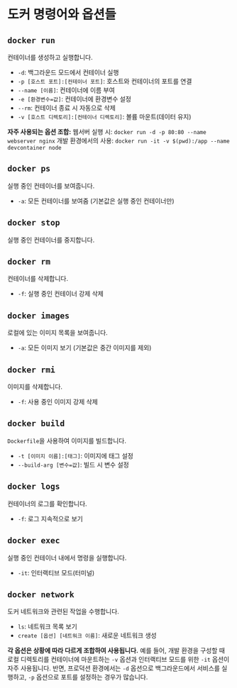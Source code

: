 # 도커 명령어와 옵션들

## `docker run`

컨테이너를 생성하고 실행합니다.

- `-d`: 백그라운드 모드에서 컨테이너 실행
- `-p [호스트 포트]:[컨테이너 포트]`: 호스트와 컨테이너의 포트를 연결
- `--name [이름]`: 컨테이너에 이름 부여
- `-e [환경변수=값]`: 컨테이너에 환경변수 설정
- `--rm`: 컨테이너 종료 시 자동으로 삭제
- `-v [호스트 디렉토리]:[컨테이너 디렉토리]`: 볼륨 마운트(데이터 유지)

**자주 사용되는 옵션 조합:**
웹서버 실행 시: `docker run -d -p 80:80 --name webserver nginx`
개발 환경에서의 사용: `docker run -it -v $(pwd):/app --name devcontainer node`

## `docker ps`

실행 중인 컨테이너를 보여줍니다.

- `-a`: 모든 컨테이너를 보여줌 (기본값은 실행 중인 컨테이너만)

## `docker stop`

실행 중인 컨테이너를 중지합니다.

## `docker rm`

컨테이너를 삭제합니다.

- `-f`: 실행 중인 컨테이너 강제 삭제

## `docker images`

로컬에 있는 이미지 목록을 보여줍니다.

- `-a`: 모든 이미지 보기 (기본값은 중간 이미지를 제외)

## `docker rmi`

이미지를 삭제합니다.

- `-f`: 사용 중인 이미지 강제 삭제

## `docker build`

`Dockerfile`을 사용하여 이미지를 빌드합니다.

- `-t [이미지 이름]:[태그]`: 이미지에 태그 설정
- `--build-arg [변수=값]`: 빌드 시 변수 설정

## `docker logs`

컨테이너의 로그를 확인합니다.

- `-f`: 로그 지속적으로 보기

## `docker exec`

실행 중인 컨테이너 내에서 명령을 실행합니다.

- `-it`: 인터랙티브 모드(터미널)

## `docker network`

도커 네트워크와 관련된 작업을 수행합니다.

- `ls`: 네트워크 목록 보기
- `create [옵션] [네트워크 이름]`: 새로운 네트워크 생성

**각 옵션은 상황에 따라 다르게 조합하여 사용됩니다.**
예를 들어, 개발 환경을 구성할 때 로컬 디렉토리를 컨테이너에 마운트하는 `-v` 옵션과 인터랙티브 모드를 위한 `-it` 옵션이 자주 사용됩니다. 반면, 프로덕션 환경에서는 `-d` 옵션으로 백그라운드에서 서비스를 실행하고, `-p` 옵션으로 포트를 설정하는 경우가 많습니다.
